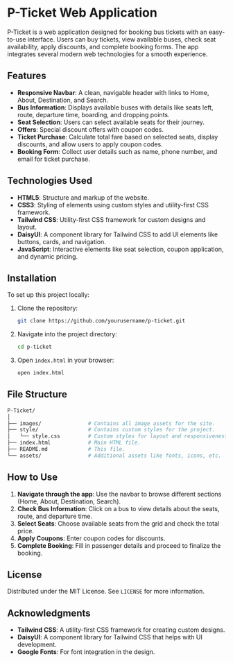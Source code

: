# P-Ticket Web Application

P-Ticket is a web application designed for booking bus tickets with an easy-to-use interface. Users can buy tickets, view available buses, check seat availability, apply discounts, and complete booking forms. The app integrates several modern web technologies for a smooth experience.

## Features

- **Responsive Navbar**: A clean, navigable header with links to Home, About, Destination, and Search.
- **Bus Information**: Displays available buses with details like seats left, route, departure time, boarding, and dropping points.
- **Seat Selection**: Users can select available seats for their journey.
- **Offers**: Special discount offers with coupon codes.
- **Ticket Purchase**: Calculate total fare based on selected seats, display discounts, and allow users to apply coupon codes.
- **Booking Form**: Collect user details such as name, phone number, and email for ticket purchase.
  
## Technologies Used

- **HTML5**: Structure and markup of the website.
- **CSS3**: Styling of elements using custom styles and utility-first CSS framework.
- **Tailwind CSS**: Utility-first CSS framework for custom designs and layout.
- **DaisyUI**: A component library for Tailwind CSS to add UI elements like buttons, cards, and navigation.
- **JavaScript**: Interactive elements like seat selection, coupon application, and dynamic pricing.
  
## Installation

To set up this project locally:

1. Clone the repository:
    ```bash
    git clone https://github.com/yourusername/p-ticket.git
    ```

2. Navigate into the project directory:
    ```bash
    cd p-ticket
    ```

3. Open `index.html` in your browser:
    ```bash
    open index.html
    ```

## File Structure

```bash
P-Ticket/
│
├── images/               # Contains all image assets for the site.
├── style/                # Contains custom styles for the project.
│   └── style.css         # Custom styles for layout and responsiveness.
├── index.html            # Main HTML file.
├── README.md             # This file.
└── assets/               # Additional assets like fonts, icons, etc.
```

## How to Use

1. **Navigate through the app**: Use the navbar to browse different sections (Home, About, Destination, Search).
2. **Check Bus Information**: Click on a bus to view details about the seats, route, and departure time.
3. **Select Seats**: Choose available seats from the grid and check the total price.
4. **Apply Coupons**: Enter coupon codes for discounts.
5. **Complete Booking**: Fill in passenger details and proceed to finalize the booking.

## License

Distributed under the MIT License. See `LICENSE` for more information.

## Acknowledgments

- **Tailwind CSS**: A utility-first CSS framework for creating custom designs.
- **DaisyUI**: A component library for Tailwind CSS that helps with UI development.
- **Google Fonts**: For font integration in the design.
